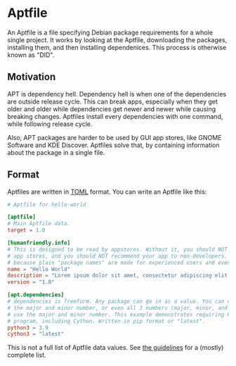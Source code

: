 # Aptfile

An Aptfile is a file specifying Debian package requirements for a whole single project.
It works by looking at the Aptfile, downloading the packages, installing them, and then
installing dependenices. This process is otherwise known as "DID".

## Motivation

APT is dependency hell. Dependency hell is when one of the dependencies are outside release
cycle. This can break apps, especially when they get older and older while dependencies get
newer and newer while causing breaking changes. Aptfiles install every dependencies with
one command, while following release cycle.

Also, APT packages are harder to be used by GUI app stores, like GNOME Software and KDE
Discover. Aptfiles solve that, by containing information about the package in a single
file.

## Format

Aptfiles are written in [TOML](https://toml.io/en/) format. You can write an Aptfile like this:

```toml
# Aptfile for hello-world

[aptfile]
# Main Aptfile data.
target = 1.0

[humanfriendly.info]
# This is designed to be read by appstores. Without it, you should NOT list your app on Linux
# app stores, and you should NOT recommend your app to non-developers. It's called "humanfriendly"
# because plain "package names" are made for experienced users and even "robots".
name = "Hello World"
description = "Lorem ipsum dolor sit amet, consectetur adipiscing elit."
version = "1.0"

[apt.dependencies]
# dependencies is freeform. Any package can go in as a value. You can define just the major number,
# the major and minor number, or even all 3 numbers (major, minor, and patch). It is recommended to
# use the major and minor number. This example demonstrates requiring Python 3.9 or newer to run the
# program, including Cython. Written in pip format or "latest".
python3 = 3.9
cython3 = "latest"
```

This is not a full list of Aptfile data values. See [the guidelines](https://tylerms887.github.io/aptfile)
for a (mostly) complete list.
